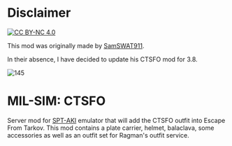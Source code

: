 # Disclaimer

[![CC BY-NC 4.0][cc-by-shield]][cc-by]

[cc-by]: https://creativecommons.org/licenses/by-sa/4.0/
[cc-by-shield]: https://img.shields.io/badge/License-CC%20BY--SA%204.0-lightgrey.svg

This mod was originally made by <a href="https://github.com/SamSWAT911">SamSWAT911</a>.

In their absence, I have decided to update his CTSFO mod for 3.8. 
  
![145](https://github.com/toxicspike/SamSWAT.COD.CTSFO.Fixed/assets/10299219/ed2dcd5c-6877-49c1-8f31-50d17deb79c6)


# MIL-SIM: CTSFO

Server mod for  [SPT-AKI](https://hub.sp-tarkov.com/) emulator that will add the CTSFO outfit into Escape From Tarkov.
This mod contains a plate carrier, helmet, balaclava, some accessories as well as an outfit set for Ragman's outfit service.
